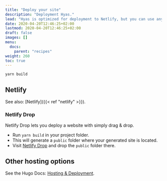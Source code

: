 ```yaml
---
title: "Deploy your site"
description: "Deployment Hyas."
lead: "Hyas is optimized for deployment to Netlify, but you can use any other static web host if you prefer."
date: 2020-04-20T12:46:25+02:00
lastmod: 2020-04-20T12:46:25+02:00
draft: false
images: []
menu: 
  docs:
    parent: "recipes"
weight: 260
toc: true
---
```


```bash
yarn build
```

## Netlify

See also: [Netlify]({{< ref "netlify" >}}).

### Netlify Drop

Netlify Drop lets you deploy a website with simply drag & drop.

- Run `yarn build` in your project folder.
- This will generate a `public` folder where your generated site is located.
- Visit [Netlify Drop](https://app.netlify.com/drop) and drop the `public` folder there.

## Other hosting options

See the Hugo Docs: [Hosting & Deployment](https://gohugo.io/hosting-and-deployment/).
